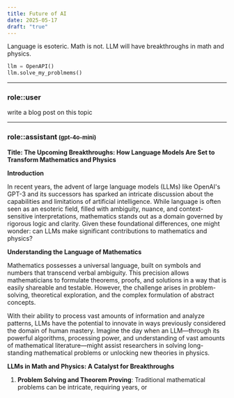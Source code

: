 ```yaml
---
title: Future of AI
date: 2025-05-17
draft: "true"
---
```

Language is esoteric. Math is not. LLM will have breakthroughs in math and physics. 

```python
llm = OpenAPI()
llm.solve_my_problmems()
```




<hr class="__chatgpt_plugin">

### role::user

write a blog post on this topic 

<hr class="__chatgpt_plugin">

### role::assistant<span style="font-size: small;"> (gpt-4o-mini)</span>
**Title: The Upcoming Breakthroughs: How Language Models Are Set to Transform Mathematics and Physics**

**Introduction**

In recent years, the advent of large language models (LLMs) like OpenAI's GPT-3 and its successors has sparked an intricate discussion about the capabilities and limitations of artificial intelligence. While language is often seen as an esoteric field, filled with ambiguity, nuance, and context-sensitive interpretations, mathematics stands out as a domain governed by rigorous logic and clarity. Given these foundational differences, one might wonder: can LLMs make significant contributions to mathematics and physics?

**Understanding the Language of Mathematics**

Mathematics possesses a universal language, built on symbols and numbers that transcend verbal ambiguity. This precision allows mathematicians to formulate theorems, proofs, and solutions in a way that is easily shareable and testable. However, the challenge arises in problem-solving, theoretical exploration, and the complex formulation of abstract concepts.

With their ability to process vast amounts of information and analyze patterns, LLMs have the potential to innovate in ways previously considered the domain of human mastery. Imagine the day when an LLM—through its powerful algorithms, processing power, and understanding of vast amounts of mathematical literature—might assist researchers in solving long-standing mathematical problems or unlocking new theories in physics.

**LLMs in Math and Physics: A Catalyst for Breakthroughs**

1. **Problem Solving and Theorem Proving**: Traditional mathematical problems can be intricate, requiring years, or

